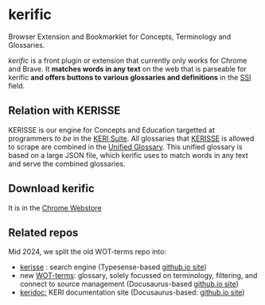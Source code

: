 # kerific
Browser Extension and Bookmarklet for Concepts, Terminology and Glossaries.

*kerific* is a front plugin or extension that currently only works for Chrome and Brave. It **matches words in any text** on the web that is parseable for kerific **and offers buttons to various glossaries and definitions** in the [SSI](self-sovereign-identity) field.

## Relation with KERISSE
KERISSE is our engine for Concepts and Education targetted at programmers *to be* in the [KERI Suite](keri-suite). All glossaries that [KERISSE](KERISSE) is allowed to scrape are combined in the [Unified Glossary](https://weboftrust.github.io/WOT-terms/docs/glossary-unified?level=2). This unified glossary is based on a large JSON file, which kerific uses to match words in any text and serve the combined glossaries.

## Download kerific
It is in the [Chrome Webstore](https://chromewebstore.google.com/detail/kerific/ckbmkbbmnfbeecfmoiohobcdmopekgmp?hl=nl)

## Related repos

Mid 2024, we split the old WOT-terms repo into:

- [kerisse](https://github.com/WebOfTrust/kerisse) : search engine (Typesense-based [github.io site](https://weboftrust.github.io/kerisse/))
- new [WOT-terms](https://github.com/WebOfTrust/WOT-terms): glossary, solely focussed on terminology, filtering, and connect to source management (Docusaurus-based [github.io site](https://weboftrust.github.io/WOT-terms/?level=2))
- [keridoc:](https://github.com/WebOfTrust/keridoc) KERI documentation site (Docusaurus-based: [github.io site](https://weboftrust.github.io/keridoc/?level=2))
